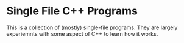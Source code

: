 # Single File C++ Programs

This is a collection of (mostly) single-file programs.  They are largely
experiemnts with some aspect of C++ to learn how it works.

